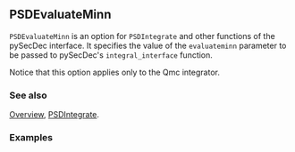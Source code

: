 ## PSDEvaluateMinn

`PSDEvaluateMinn` is an option for `PSDIntegrate` and other functions of the pySecDec interface. It specifies the value of the `evaluateminn` parameter to be passed to pySecDec's `integral_interface` function.

Notice that this option applies only to the Qmc integrator.

### See also

[Overview](Extra/FeynHelpers.md), [PSDIntegrate](PSDIntegrate.md).

### Examples